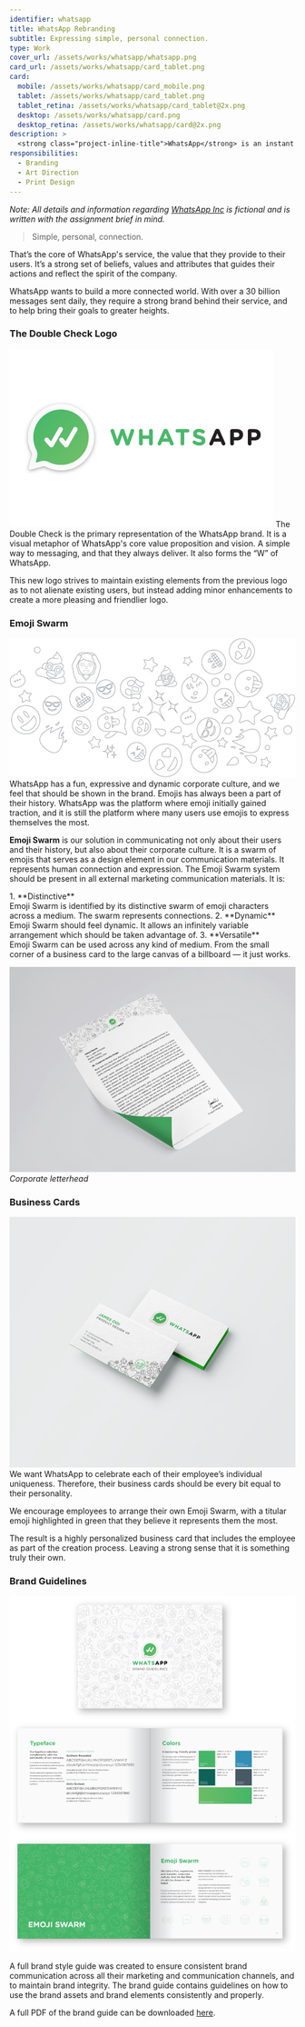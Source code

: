 ```yaml
---
identifier: whatsapp
title: WhatsApp Rebranding
subtitle: Expressing simple, personal connection.
type: Work
cover_url: /assets/works/whatsapp/whatsapp.png
card_url: /assets/works/whatsapp/card_tablet.png
card:
  mobile: /assets/works/whatsapp/card_mobile.png
  tablet: /assets/works/whatsapp/card_tablet.png
  tablet_retina: /assets/works/whatsapp/card_tablet@2x.png
  desktop: /assets/works/whatsapp/card.png
  desktop_retina: /assets/works/whatsapp/card@2x.png
description: >
  <strong class="project-inline-title">WhatsApp</strong> is an instant messaging app with over 1 billion users in 180 countries. This project is part of an assignment submission for my COM3134 Corporate Identity Design class, where the brief was to inject fun to an existing brand. As a result, this rebranding of WhatsApp injects elements of fun and play into their brand, while maintaining their existing look.
responsibilities:
  - Branding
  - Art Direction
  - Print Design
---
```


*Note: All details and information regarding [WhatsApp Inc](https://www.whatsapp.com/about/) is fictional and is written with the assignment brief in mind.*

> Simple, personal, connection.

That’s the core of WhatsApp's service, the value that they provide to their users. It’s a strong set of beliefs, values and attributes that guides their actions and reflect the spirit of the company.

WhatsApp wants to build a more connected world. With over a 30 billion messages sent daily, they require a strong brand behind their service, and to help bring their goals to greater heights.

### The Double Check Logo
<img class="image--centered" src="/assets/works/whatsapp/logo.png"/>
The Double Check is the primary representation of the WhatsApp brand. It is a visual metaphor of WhatsApp's core value proposition and vision. A simple way to messaging, and that they always deliver. It also forms the “W” of WhatsApp.

This new logo strives to maintain existing elements from the previous logo as to not alienate existing users, but instead adding minor enhancements to create a more pleasing and friendlier logo.

### Emoji Swarm
![Emoji Swarm](/assets/works/whatsapp/emoji-swarm.png)
WhatsApp has a fun, expressive and dynamic corporate culture, and we feel that should be shown in the brand. Emojis has always been a part of their history. WhatsApp was the platform where emoji initially gained traction, and it is still the platform where many users use emojis to express themselves the most.

**Emoji Swarm** is our solution in communicating not only about their users and their history, but also about their corporate culture. It is a swarm of emojis that serves as a design element in our communication materials. It represents human connection and expression. The Emoji Swarm system should be present in all external marketing communication materials. It is:

<div class="list--titled" markdown="1">
1. **Distinctive**<br />
   Emoji Swarm is identified by its distinctive swarm of emoji characters across a medium. The swarm represents connections.
2. **Dynamic**<br />
   Emoji Swarm should feel dynamic. It allows an infinitely variable arrangement which should be taken advantage of.
3. **Versatile**<br />
   Emoji Swarm can be used across any kind of medium. From the small corner of a business card to the large canvas of a billboard — it just works.
</div>

![Corporate letterhead](/assets/works/whatsapp/letterhead.jpg)
*Corporate letterhead*

### Business Cards
![Business Card](/assets/works/whatsapp/business-card.jpg)
We want WhatsApp to celebrate each of their employee’s individual uniqueness. Therefore, their business cards should be every bit equal to their personality.

We encourage employees to arrange their own Emoji Swarm, with a titular emoji highlighted in green that they believe it represents them the most.

The result is a highly personalized business card that includes the employee as part of the creation process. Leaving a strong sense that it is something truly their own.

### Brand Guidelines
![Style guide](/assets/works/whatsapp/style-guide.png)

A full brand style guide was created to ensure consistent brand communication across all their marketing and communication channels, and to maintain brand integrity. The brand guide contains guidelines on how to use the brand assets and brand elements consistently and properly.

A full PDF of the brand guide can be downloaded [here](#).